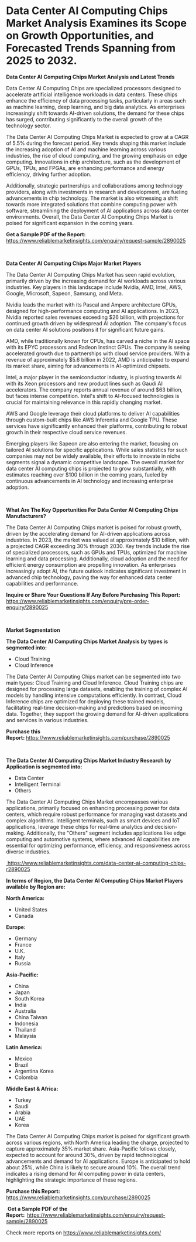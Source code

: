 <p><h1>Data Center AI Computing Chips Market Analysis Examines its Scope on Growth Opportunities, and Forecasted Trends Spanning from 2025 to 2032.</h1></p><p><strong>Data Center AI Computing Chips Market Analysis and Latest Trends</strong></p>
<p><p>Data Center AI Computing Chips are specialized processors designed to accelerate artificial intelligence workloads in data centers. These chips enhance the efficiency of data processing tasks, particularly in areas such as machine learning, deep learning, and big data analytics. As enterprises increasingly shift towards AI-driven solutions, the demand for these chips has surged, contributing significantly to the overall growth of the technology sector.</p><p>The Data Center AI Computing Chips Market is expected to grow at a CAGR of 5.5% during the forecast period. Key trends shaping this market include the increasing adoption of AI and machine learning across various industries, the rise of cloud computing, and the growing emphasis on edge computing. Innovations in chip architecture, such as the development of GPUs, TPUs, and FPGAs, are enhancing performance and energy efficiency, driving further adoption.</p><p>Additionally, strategic partnerships and collaborations among technology providers, along with investments in research and development, are fueling advancements in chip technology. The market is also witnessing a shift towards more integrated solutions that combine computing power with software, streamlining the deployment of AI applications across data center environments. Overall, the Data Center AI Computing Chips Market is poised for significant expansion in the coming years.</p></p>
<p><strong>Get a Sample PDF of the Report:&nbsp;</strong> <a href="https://www.reliablemarketinsights.com/enquiry/request-sample/2890025?utm_campaign=3167&utm_medium=2&utm_source=Github&utm_content=ia&utm_term=14032025&utm_id=data-center-ai-computing-chips">https://www.reliablemarketinsights.com/enquiry/request-sample/2890025</a></p>
<p>&nbsp;</p>
<p><strong>Data Center AI Computing Chips Major Market Players</strong></p>
<p><p>The Data Center AI Computing Chips Market has seen rapid evolution, primarily driven by the increasing demand for AI workloads across various industries. Key players in this landscape include Nvidia, AMD, Intel, AWS, Google, Microsoft, Sapeon, Samsung, and Meta.</p><p>Nvidia leads the market with its Pascal and Ampere architecture GPUs, designed for high-performance computing and AI applications. In 2023, Nvidia reported sales revenues exceeding $26 billion, with projections for continued growth driven by widespread AI adoption. The company's focus on data center AI solutions positions it for significant future gains.</p><p>AMD, while traditionally known for CPUs, has carved a niche in the AI space with its EPYC processors and Radeon Instinct GPUs. The company is seeing accelerated growth due to partnerships with cloud service providers. With a revenue of approximately $5.6 billion in 2022, AMD is anticipated to expand its market share, aiming for advancements in AI-optimized chipsets.</p><p>Intel, a major player in the semiconductor industry, is pivoting towards AI with its Xeon processors and new product lines such as Gaudi AI accelerators. The company reports annual revenue of around $63 billion, but faces intense competition. Intel's shift to AI-focused technologies is crucial for maintaining relevance in this rapidly changing market.</p><p>AWS and Google leverage their cloud platforms to deliver AI capabilities through custom-built chips like AWS Inferentia and Google TPU. These services have significantly enhanced their platforms, contributing to robust growth in their respective cloud service revenues.</p><p>Emerging players like Sapeon are also entering the market, focusing on tailored AI solutions for specific applications. While sales statistics for such companies may not be widely available, their efforts to innovate in niche segments signal a dynamic competitive landscape. The overall market for data center AI computing chips is projected to grow substantially, with estimates reaching over $100 billion in the coming years, fueled by continuous advancements in AI technology and increasing enterprise adoption.</p></p>
<p>&nbsp;</p>
<p><strong>What Are The Key Opportunities For Data Center AI Computing Chips Manufacturers?</strong></p>
<p><p>The Data Center AI Computing Chips market is poised for robust growth, driven by the accelerating demand for AI-driven applications across industries. In 2023, the market was valued at approximately $10 billion, with a projected CAGR exceeding 30% through 2030. Key trends include the rise of specialized processors, such as GPUs and TPUs, optimized for machine learning and data processing. Additionally, cloud adoption and the need for efficient energy consumption are propelling innovation. As enterprises increasingly adopt AI, the future outlook indicates significant investment in advanced chip technology, paving the way for enhanced data center capabilities and performance.</p></p>
<p><strong>Inquire or Share Your Questions If Any Before Purchasing This Report:</strong> <a href="https://www.reliablemarketinsights.com/enquiry/pre-order-enquiry/2890025?utm_campaign=3167&utm_medium=2&utm_source=Github&utm_content=ia&utm_term=14032025&utm_id=data-center-ai-computing-chips">https://www.reliablemarketinsights.com/enquiry/pre-order-enquiry/2890025</a></p>
<p>&nbsp;</p>
<p><strong>Market Segmentation</strong></p>
<p><strong>The Data Center AI Computing Chips Market Analysis by types is segmented into:</strong></p>
<p><ul><li>Cloud Training</li><li>Cloud Inference</li></ul></p>
<p><p>The Data Center AI Computing Chips market can be segmented into two main types: Cloud Training and Cloud Inference. Cloud Training chips are designed for processing large datasets, enabling the training of complex AI models by handling intensive computations efficiently. In contrast, Cloud Inference chips are optimized for deploying these trained models, facilitating real-time decision-making and predictions based on incoming data. Together, they support the growing demand for AI-driven applications and services in various industries.</p></p>
<p><strong>Purchase this Report:&nbsp;</strong><a href="https://www.reliablemarketinsights.com/purchase/2890025?utm_campaign=3167&utm_medium=2&utm_source=Github&utm_content=ia&utm_term=14032025&utm_id=data-center-ai-computing-chips">https://www.reliablemarketinsights.com/purchase/2890025</a></p>
<p>&nbsp;</p>
<p><strong>The Data Center AI Computing Chips Market Industry Research by Application is segmented into:</strong></p>
<p><ul><li>Data Center</li><li>Intelligent Terminal</li><li>Others</li></ul></p>
<p><p>The Data Center AI Computing Chips Market encompasses various applications, primarily focused on enhancing processing power for data centers, which require robust performance for managing vast datasets and complex algorithms. Intelligent terminals, such as smart devices and IoT applications, leverage these chips for real-time analytics and decision-making. Additionally, the "Others" segment includes applications like edge computing and automotive systems, where advanced AI capabilities are essential for optimizing performance, efficiency, and responsiveness across diverse industries.</p></p>
<p><a href="https://www.reliablemarketinsights.com/data-center-ai-computing-chips-r2890025?utm_campaign=3167&utm_medium=2&utm_source=Github&utm_content=ia&utm_term=14032025&utm_id=data-center-ai-computing-chips">&nbsp;https://www.reliablemarketinsights.com/data-center-ai-computing-chips-r2890025</a></p>
<p><strong>In terms of Region, the Data Center AI Computing Chips Market Players available by Region are:</strong></p>
<p>
    <p> <strong> North America: </strong>
        <ul>
            <li>United States</li>
            <li>Canada</li>
        </ul>
        </p> 
    <p> <strong> Europe: </strong>
        <ul>
            <li>Germany</li>
            <li>France</li>
            <li>U.K.</li>
            <li>Italy</li>
            <li>Russia</li>
        </ul>
        </p> 
    <p> <strong> Asia-Pacific: </strong>
        <ul>
            <li>China</li>
            <li>Japan</li>
            <li>South Korea</li>
            <li>India</li>
            <li>Australia</li>
            <li>China Taiwan</li>
            <li>Indonesia</li>
            <li>Thailand</li>
            <li>Malaysia</li>
        </ul>
        </p> 
    <p> <strong> Latin America: </strong>
        <ul>
            <li>Mexico</li>
            <li>Brazil</li>
            <li>Argentina Korea</li>
            <li>Colombia</li>
        </ul>
        </p> 
    <p> <strong> Middle East & Africa: </strong>
        <ul>
            <li>Turkey</li>
            <li>Saudi</li>
            <li>Arabia</li>
            <li>UAE</li>
            <li>Korea</li>
        </ul>
    </p>
    </p>
<p><p>The Data Center AI Computing Chips market is poised for significant growth across various regions, with North America leading the charge, projected to capture approximately 35% market share. Asia-Pacific follows closely, expected to account for around 30%, driven by rapid technological advancements and demand for AI applications. Europe is anticipated to hold about 25%, while China is likely to secure around 10%. The overall trend indicates a rising demand for AI computing power in data centers, highlighting the strategic importance of these regions.</p></p>
<p><strong>Purchase this Report: </strong><a href="https://www.reliablemarketinsights.com/purchase/2890025?utm_campaign=3167&utm_medium=2&utm_source=Github&utm_content=ia&utm_term=14032025&utm_id=data-center-ai-computing-chips">https://www.reliablemarketinsights.com/purchase/2890025</a></p>
<p>&nbsp;<strong>Get a Sample PDF of the Report:&nbsp;&nbsp;</strong><a href="https://www.reliablemarketinsights.com/enquiry/request-sample/2890025?utm_campaign=3167&utm_medium=2&utm_source=Github&utm_content=ia&utm_term=14032025&utm_id=data-center-ai-computing-chips">https://www.reliablemarketinsights.com/enquiry/request-sample/2890025</a></p>
<p><strong></strong></p>
<p>Check more reports on <a href="https://www.reliablemarketinsights.com/?utm_campaign=3167&utm_medium=2&utm_source=Github&utm_content=ia&utm_term=14032025&utm_id=data-center-ai-computing-chips">https://www.reliablemarketinsights.com/</a></p>